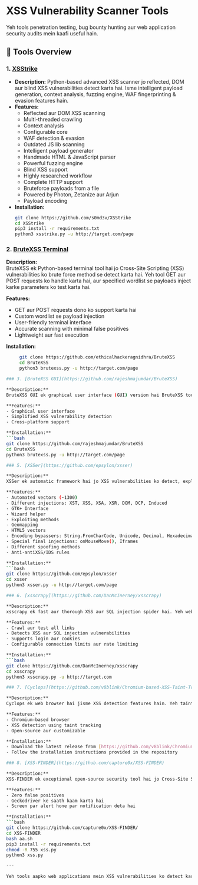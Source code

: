 # XSS Vulnerability Scanner Tools
Yeh tools penetration testing, bug bounty hunting aur web application security audits mein kaafi useful hain.

## 🔧 Tools Overview

### 1. [XSStrike](https://github.com/s0md3v/XSStrike)
- **Description:** Python-based advanced XSS scanner jo reflected, DOM aur blind XSS vulnerabilities detect karta hai. Isme intelligent payload generation, context analysis, fuzzing engine, WAF fingerprinting & evasion features hain.
- **Features:**
  - Reflected aur DOM XSS scanning
  - Multi-threaded crawling
  - Context analysis
  - Configurable core
  - WAF detection & evasion
  - Outdated JS lib scanning
  - Intelligent payload generator
  - Handmade HTML & JavaScript parser
  - Powerful fuzzing engine
  - Blind XSS support
  - Highly researched workflow
  - Complete HTTP support
  - Bruteforce payloads from a file
  - Powered by Photon, Zetanize aur Arjun
  - Payload encoding
- **Installation:**
  ```bash
  git clone https://github.com/s0md3v/XSStrike
  cd XSStrike
  pip3 install -r requirements.txt
  python3 xsstrike.py -u http://target.com/page

### 2. [BruteXSS Terminal](https://github.com/ethicalhackeragnidhra/BruteXSS)

**Description:**  
BruteXSS ek Python-based terminal tool hai jo Cross-Site Scripting (XSS) vulnerabilities ko brute force method se detect karta hai. Yeh tool GET aur POST requests ko handle karta hai, aur specified wordlist se payloads inject karke parameters ko test karta hai.

**Features:**  
- GET aur POST requests dono ko support karta hai  
- Custom wordlist se payload injection  
- User-friendly terminal interface  
- Accurate scanning with minimal false positives  
- Lightweight aur fast execution  

**Installation:**  
```bash
     git clone https://github.com/ethicalhackeragnidhra/BruteXSS
     cd BruteXSS
     python3 brutexss.py -u http://target.com/page

### 3. [BruteXSS GUI](https://github.com/rajeshmajumdar/BruteXSS)

**Description:**  
BruteXSS GUI ek graphical user interface (GUI) version hai BruteXSS tool ka, jo users ko ek visual interface provide karta hai XSS vulnerabilities ko detect karne ke liye.

**Features:**  
- Graphical user interface  
- Simplified XSS vulnerability detection  
- Cross-platform support  

**Installation:**  
```bash
git clone https://github.com/rajeshmajumdar/BruteXSS
cd BruteXSS
python3 brutexss.py -u http://target.com/page

### 5. [XSSer](https://github.com/epsylon/xsser)

**Description:**  
XSSer ek automatic framework hai jo XSS vulnerabilities ko detect, exploit, aur report karta hai web-based applications mein. Yeh various injection techniques aur GTK+ interface ko support karta hai.

**Features:**  
- Automated vectors (~1300)  
- Different injections: XST, XSS, XSA, XSR, DOM, DCP, Induced  
- GTK+ Interface  
- Wizard helper  
- Exploiting methods  
- Geomapping  
- HTML5 vectors  
- Encoding bypassers: String.FromCharCode, Unicode, Decimal, Hexadecimal  
- Special final injections: onMouseMove(), Iframes  
- Different spoofing methods  
- Anti-antiXSS/IDS rules  

**Installation:**  
```bash
git clone https://github.com/epsylon/xsser
cd xsser
python3 xsser.py -u http://target.com/page

### 6. [xsscrapy](https://github.com/DanMcInerney/xsscrapy)

**Description:**  
xsscrapy ek fast aur thorough XSS aur SQL injection spider hai. Yeh website ko crawl karta hai aur har link ko XSS aur kuch SQL injection vulnerabilities ke liye test karta hai.

**Features:**  
- Crawl aur test all links  
- Detects XSS aur SQL injection vulnerabilities  
- Supports login aur cookies  
- Configurable connection limits aur rate limiting  

**Installation:**  
```bash
git clone https://github.com/DanMcInerney/xsscrapy
cd xsscrapy
python3 xsscrapy.py -u http://target.com

### 7. [Cyclops](https://github.com/v8blink/Chromium-based-XSS-Taint-Tracking)

**Description:**  
Cyclops ek web browser hai jisme XSS detection features hain. Yeh taint tracking ka use karke XSS vulnerabilities ko detect karta hai web applications mein.

**Features:**  
- Chromium-based browser  
- XSS detection using taint tracking  
- Open-source aur customizable  

**Installation:**  
- Download the latest release from [https://github.com/v8blink/Chromium-based-XSS-Taint-Tracking/releases](https://github.com/v8blink/Chromium-based-XSS-Taint-Tracking/releases)  
- Follow the installation instructions provided in the repository  

### 8. [XSS-FINDER](https://github.com/capture0x/XSS-FINDER)

**Description:**  
XSS-FINDER ek exceptional open-source security tool hai jo Cross-Site Scripting (XSS) vulnerabilities ko detect karta hai zero false positives ke saath. Yeh tool geckodriver ke saath kaam karta hai aur jab screen par alert aata hai, tab yeh aapko successful payload ke baare mein notify karta hai.

**Features:**  
- Zero false positives  
- Geckodriver ke saath kaam karta hai  
- Screen par alert hone par notification deta hai  

**Installation:**  
```bash
git clone https://github.com/capture0x/XSS-FINDER/
cd XSS-FINDER
bash aa.sh
pip3 install -r requirements.txt
chmod -R 755 xss.py
python3 xss.py

---

Yeh tools aapko web applications mein XSS vulnerabilities ko detect karne mein madad karenge. Har tool ki apni unique features hain, jo aapke specific requirements ke hisaab se useful ho sakte hain.

